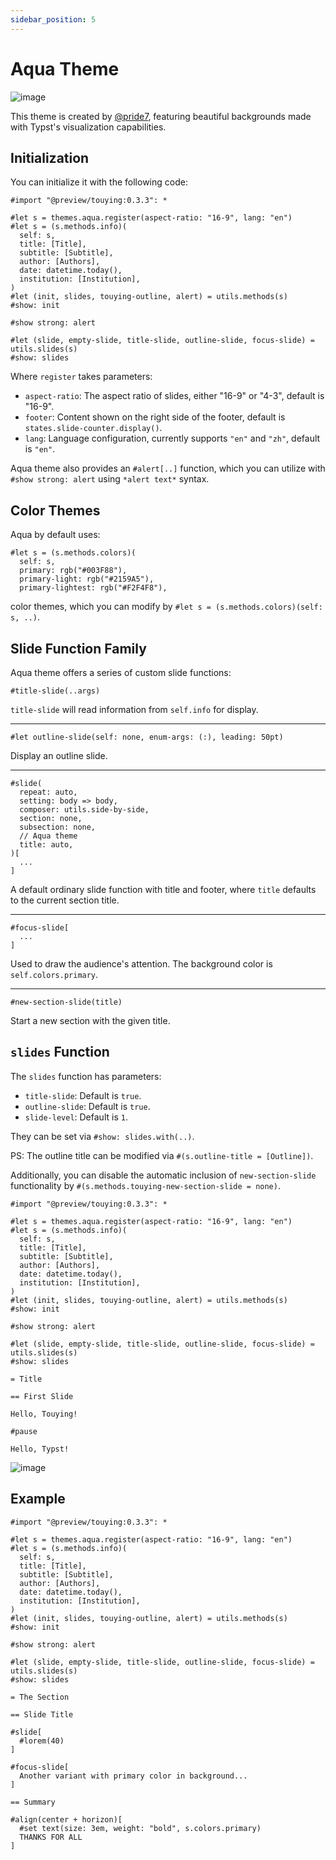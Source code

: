 ```yaml
---
sidebar_position: 5
---
```


# Aqua Theme

![image](https://github.com/touying-typ/touying/assets/34951714/5f9b3c99-a22a-4f3d-a266-93dd75997593)

This theme is created by [@pride7](https://github.com/pride7), featuring beautiful backgrounds made with Typst's visualization capabilities.

## Initialization

You can initialize it with the following code:

```typst
#import "@preview/touying:0.3.3": *

#let s = themes.aqua.register(aspect-ratio: "16-9", lang: "en")
#let s = (s.methods.info)(
  self: s,
  title: [Title],
  subtitle: [Subtitle],
  author: [Authors],
  date: datetime.today(),
  institution: [Institution],
)
#let (init, slides, touying-outline, alert) = utils.methods(s)
#show: init

#show strong: alert

#let (slide, empty-slide, title-slide, outline-slide, focus-slide) = utils.slides(s)
#show: slides
```

Where `register` takes parameters:

- `aspect-ratio`: The aspect ratio of slides, either "16-9" or "4-3", default is "16-9".
- `footer`: Content shown on the right side of the footer, default is `states.slide-counter.display()`.
- `lang`: Language configuration, currently supports `"en"` and `"zh"`, default is `"en"`.

Aqua theme also provides an `#alert[..]` function, which you can utilize with `#show strong: alert` using `*alert text*` syntax.

## Color Themes

Aqua by default uses:

```typst
#let s = (s.methods.colors)(
  self: s,
  primary: rgb("#003F88"),
  primary-light: rgb("#2159A5"),
  primary-lightest: rgb("#F2F4F8"),
```

color themes, which you can modify by `#let s = (s.methods.colors)(self: s, ..)`.

## Slide Function Family

Aqua theme offers a series of custom slide functions:

```typst
#title-slide(..args)
```

`title-slide` will read information from `self.info` for display.

---

```typst
#let outline-slide(self: none, enum-args: (:), leading: 50pt)
```

Display an outline slide.

---

```typst
#slide(
  repeat: auto,
  setting: body => body,
  composer: utils.side-by-side,
  section: none,
  subsection: none,
  // Aqua theme
  title: auto,
)[
  ...
]
```

A default ordinary slide function with title and footer, where `title` defaults to the current section title.

---

```typst
#focus-slide[
  ...
]
```

Used to draw the audience's attention. The background color is `self.colors.primary`.

---

```typst
#new-section-slide(title)
```

Start a new section with the given title.

## `slides` Function

The `slides` function has parameters:

- `title-slide`: Default is `true`.
- `outline-slide`: Default is `true`.
- `slide-level`: Default is `1`.

They can be set via `#show: slides.with(..)`.

PS: The outline title can be modified via `#(s.outline-title = [Outline])`.

Additionally, you can disable the automatic inclusion of `new-section-slide` functionality by `#(s.methods.touying-new-section-slide = none)`.

```typst
#import "@preview/touying:0.3.3": *

#let s = themes.aqua.register(aspect-ratio: "16-9", lang: "en")
#let s = (s.methods.info)(
  self: s,
  title: [Title],
  subtitle: [Subtitle],
  author: [Authors],
  date: datetime.today(),
  institution: [Institution],
)
#let (init, slides, touying-outline, alert) = utils.methods(s)
#show: init

#show strong: alert

#let (slide, empty-slide, title-slide, outline-slide, focus-slide) = utils.slides(s)
#show: slides

= Title

== First Slide

Hello, Touying!

#pause

Hello, Typst!
```

![image](https://github.com/touying-typ/touying/assets/34951714/eea4df8d-d9fd-43ac-aaf7-bb459864a9ac)

## Example

```typst
#import "@preview/touying:0.3.3": *

#let s = themes.aqua.register(aspect-ratio: "16-9", lang: "en")
#let s = (s.methods.info)(
  self: s,
  title: [Title],
  subtitle: [Subtitle],
  author: [Authors],
  date: datetime.today(),
  institution: [Institution],
)
#let (init, slides, touying-outline, alert) = utils.methods(s)
#show: init

#show strong: alert

#let (slide, empty-slide, title-slide, outline-slide, focus-slide) = utils.slides(s)
#show: slides

= The Section

== Slide Title

#slide[
  #lorem(40)
]

#focus-slide[
  Another variant with primary color in background...
]

== Summary

#align(center + horizon)[
  #set text(size: 3em, weight: "bold", s.colors.primary)
  THANKS FOR ALL
]
```